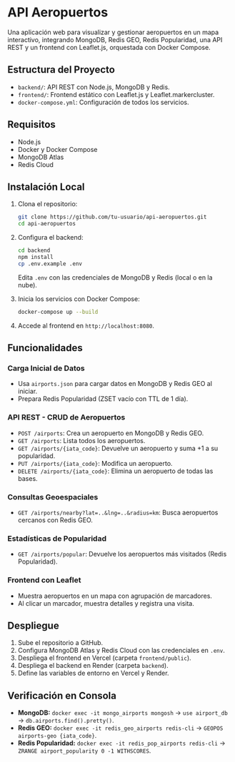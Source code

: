 # API Aeropuertos

Una aplicación web para visualizar y gestionar aeropuertos en un mapa interactivo, integrando MongoDB, Redis GEO, Redis Popularidad, una API REST y un frontend con Leaflet.js, orquestada con Docker Compose.

## Estructura del Proyecto

- `backend/`: API REST con Node.js, MongoDB y Redis.
- `frontend/`: Frontend estático con Leaflet.js y Leaflet.markercluster.
- `docker-compose.yml`: Configuración de todos los servicios.

## Requisitos

- Node.js
- Docker y Docker Compose
- MongoDB Atlas 
- Redis Cloud 

## Instalación Local

1. Clona el repositorio:
   ```bash
   git clone https://github.com/tu-usuario/api-aeropuertos.git
   cd api-aeropuertos
   ```

2. Configura el backend:
   ```bash
   cd backend
   npm install
   cp .env.example .env
   ```
   Edita `.env` con las credenciales de MongoDB y Redis (local o en la nube).

3. Inicia los servicios con Docker Compose:
   ```bash
   docker-compose up --build
   ```

4. Accede al frontend en `http://localhost:8080`.

## Funcionalidades

### Carga Inicial de Datos
- Usa `airports.json` para cargar datos en MongoDB y Redis GEO al iniciar.
- Prepara Redis Popularidad (ZSET vacío con TTL de 1 día).

### API REST - CRUD de Aeropuertos
- `POST /airports`: Crea un aeropuerto en MongoDB y Redis GEO.
- `GET /airports`: Lista todos los aeropuertos.
- `GET /airports/{iata_code}`: Devuelve un aeropuerto y suma +1 a su popularidad.
- `PUT /airports/{iata_code}`: Modifica un aeropuerto.
- `DELETE /airports/{iata_code}`: Elimina un aeropuerto de todas las bases.

### Consultas Geoespaciales
- `GET /airports/nearby?lat=..&lng=..&radius=km`: Busca aeropuertos cercanos con Redis GEO.

### Estadísticas de Popularidad
- `GET /airports/popular`: Devuelve los aeropuertos más visitados (Redis Popularidad).

### Frontend con Leaflet
- Muestra aeropuertos en un mapa con agrupación de marcadores.
- Al clicar un marcador, muestra detalles y registra una visita.

## Despliegue

1. Sube el repositorio a GitHub.
2. Configura MongoDB Atlas y Redis Cloud con las credenciales en `.env`.
3. Despliega el frontend en Vercel (carpeta `frontend/public`).
4. Despliega el backend en Render (carpeta `backend`).
5. Define las variables de entorno en Vercel y Render.

## Verificación en Consola

- **MongoDB:** `docker exec -it mongo_airports mongosh` → `use airport_db` → `db.airports.find().pretty()`.
- **Redis GEO:** `docker exec -it redis_geo_airports redis-cli` → `GEOPOS airports-geo {iata_code}`.
- **Redis Popularidad:** `docker exec -it redis_pop_airports redis-cli` → `ZRANGE airport_popularity 0 -1 WITHSCORES`.


